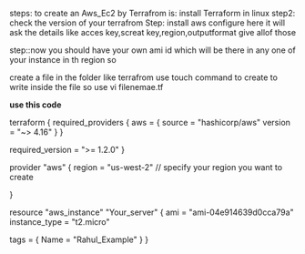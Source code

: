 steps: to create an Aws_Ec2 by Terrafrom is:
install Terraform in linux
step2: check the version of your terrafrom 
Step: install aws configure here 
it will ask the details like acces key,screat key,region,outputformat give allof those

step::now you should have your own ami id which will be there in any one of your instance in th region so 

create a file in the folder like terrafrom 
use touch command to create 
to write inside the file so use vi filenemae.tf

**use this code**

terraform {
  required_providers {
    aws = {
      source  = "hashicorp/aws"
      version = "~> 4.16"
    }
  }

  required_version = ">= 1.2.0"
}

provider "aws" {
  region  = "us-west-2" // specify your region you want to create 
  
}

resource "aws_instance" "Your_server" {
  ami           = "ami-04e914639d0cca79a"
  instance_type = "t2.micro"

  tags = {
    Name = "Rahul_Example"
  }
}
